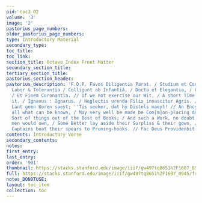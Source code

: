 ```yaml
---
pid: toc3_02
volume: '3'
image: '2'
pastorius_page_numbers: 
older_pastorius_page_numbers: 
type: Introductory Material
secondary_type: 
toc_title: 
toc_link: 
section_title: Octavo Index Front Matter
secondary_section_title: 
tertiary_section_title: 
pastorius_section_header: 
pastorius_description: 'F.D.P. Favos Diligentia Parat. / Studium et Constantia, /
  Labor & Tolerantia / Colligunt ab Infantiâ, / Docta et Elegantia, / Lectorem Delectantia.
  / Et Finem Coronantia. // If we not exercise our Wit, / A short Time''s Sloth corrupteth
  it. / Ignavus : Ignarus. / Neglectis urenda Filix innascitur Agris. / Wir in sÿn
  Lant geen Koren saeyt; ''Tis seeker, dat hÿ Distels maeyt! // An Encyclopedia of
  all what can be known, / May very well be made be Com[m]on-placing down / The Better
  Sort of things out of the Best of Books; / And such a Work, no doubt, the Best of
  men would own, / Some Better lay aside their Surpliss & their gown, / Yea and Good
  Captains beat their spears to Pruning-hooks. // Fac Deus Providenbit.'
contents: Introductory Verse
secondary_contents: 
notes: 
first_entry: 
last_entry: 
order: '901'
thumbnail: https://stacks.stanford.edu/image/iiif/gw497tq8651%2F1607_0945/full/100,/0/default.jpg
full: https://stacks.stanford.edu/image/iiif/gw497tq8651%2F1607_0945/full/full/0/default.jpg
notes_DONOTUSE: 
layout: toc_item
collection: toc
---
```

